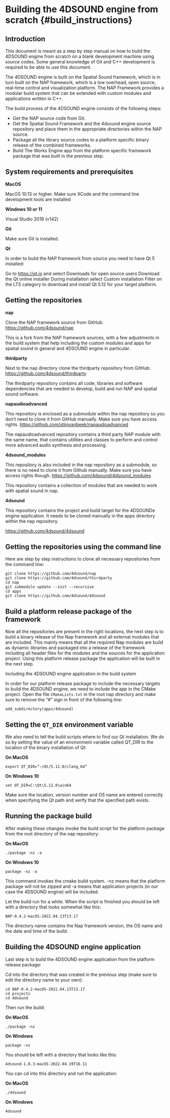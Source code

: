 Building the 4DSOUND engine from scratch {#build_instructions}
===
Introduction
---

This document is meant as a step by step manual on how to build the 4DSOUND engine from scratch on a blank development machine using source codes. Some general knowledge of Git and C++ development is required to be able to use this document.

The 4DSOUND engine is built on the Spatial Sound framework, which is in turn built on the NAP framework, which is a low overhead, open source, real-time control and visualization platform. The NAP Framework provides a modular build system that can be extended with custom modules and applications written in C++.

The build process of the 4DSOUND engine consists of the following steps:
- Get the NAP source code from Git.
- Get the Spatial Sound Framework and the 4dsound engine source repository and place them in the appropriate directories within the NAP source.
- Package all the library source codes to a platform specific binary release of the combined frameworks.
- Build The Works Engine app from the platform specific framework package that was built in the previous step.

System requirements and prerequisites
---

**MacOS**

MacOS 10.13 or higher.
Make sure XCode and the command line development tools are installed

**Windows 10 or 11**

Visual Studio 2019 (v142)

**Git**

Make sure Git is installed.

**Qt**

In order to build the NAP framework from source you need to have Qt 5 installed:

Go to https://qt.io and select Downloads for open source users
Download the Qt online installer
During installation select Custom installation
Filter on the LTS category to download and install Qt 5.12 for your target platform.

Getting the repositories
---

**nap**

Clone the NAP framework source from GitHub:
https://github.com/4dsound/nap

This is a fork from the NAP framework sources, with a few adjustments in the build system that help including the custom modules and apps for spatial sound in general and 4DSOUND engine in particular.

**thirdparty**

Next to the nap directory clone the thirdparty repository from GitHub:
https://github.com/4dsound/thirdparty

The thirdparty repository contains all code, libraries and software dependencies that are needed to develop, build and run NAP and spatial sound software.

**napaudioadvanced**

This repository is enclosed as a submodule within the nap repository so you don’t need to clone it from GitHub manually. Make sure you have access rights.
https://github.com/stijnvanbeek/napaudioadvanced

The napaudioadvanced repository contains a third party NAP module with the same name, that contains utilities and classes to perform and control more advanced audio synthesis and processing.


**4dsound_modules**

This repository is also included in the nap repository as a submodule, so there is no need to clone it from Github manually. Make sure you have access rights though.
https://github.com/4dsound/4dsound_modules

This repository contains a collection of modules that are needed to work with spatial sound in nap.

**4dsound**

This repository contains the project and build target for the 4DSOUNDe engine application. It needs to be cloned manually in the apps directory within the nap repository.

https://github.com/4dsound/4dsound

Getting the repositories using the command line
---

Here are step by step instructions to clone all necessary repositories from the command line:

```
git clone https://github.com/4dsound/nap
git clone https://github.com/4dsound/thirdparty
cd nap
git submodule update --init --recursive
cd apps
git clone https://github.com/4dsound/4dsound
```

Build a platform release package of the framework
---

Now all the repositories are present in the right locations, the next step is to build a binary release of the Nap framework and all external modules that are included. This mainly means that all the required Nap modules are build as dynamic libraries and packaged into a release of the framework including all header files for the modules and the sources for the application project. Using this platform release package the application will be built in the next step.

Including the 4DSOUND engine application in the build system

In order for our platform release package to include the necessary targets to build the 4DSOUND engine, we need to include the app in the CMake project. Open the file `CMakeLists.txt` in the root nap directory and make sure to remove the “#” sign in front of the following line:

```
add_subdirectory(apps/4dsound)
```

Setting the `QT_DIR` environment variable
---
We also need to tell the build scripts where to find our Qt installation. We do so by setting the value of an environment variable called QT_DIR to the location of the binary installation of Qt:

**On MacOS**
~~~
export QT_DIR=”~/Qt/5.12.0/clang_64”
~~~

**On Windows 10**
~~~
set QT_DIR=C:\Qt\5.12.0\win64
~~~

Make sure the location, version number and OS name are entered correctly when specifying the Qt path and verify that the specified path exists.

Running the package build
---
After making these changes invoke the build script for the platform package from the root directory of the nap repository:

**On MacOS**
~~~
./package -nz -a
~~~

**On Windows 10**
~~~
package -nz -a
~~~

This command invokes the cmake build system. -nz means that the platform package will not be zipped and -a means that application projects (in our case the 4DSOUND engine) will be included.

Let the build run for a while. When the script is finished you should be left with a directory that looks somewhat like this:

`NAP-0.4.2-macOS-2022.04.13T13.17`

The directory name contains the Nap framework version, the OS name and the date and time of the build.

Building the 4DSOUND engine application
---
Last step is to build the 4DSOUND engine application from the platform release package:

Cd into the directory that was created in the previous step (make sure to edit the directory name to your own):

~~~
cd NAP-0.4.2-macOS-2022.04.13T13.17
cd projects
cd 4dsound
~~~

Then run the build:

**On MacOS**
~~~
./package -nz
~~~


**On Windows**
~~~
package -nz
~~~

You should be left with a directory that looks like this:

`4dsound-1.0.3-macOS-2022.04.19T16.11`

You can cd into this directory and run the application:

**On MacOS**
~~~
./4dsound
~~~


**On Windows**
~~~
4dsound
~~~
